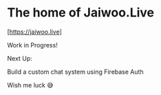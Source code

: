 # The home of Jaiwoo.Live

[https://jaiwoo.live]

Work in Progress!

Next Up:

Build a custom chat system using Firebase Auth

Wish me luck 😅
